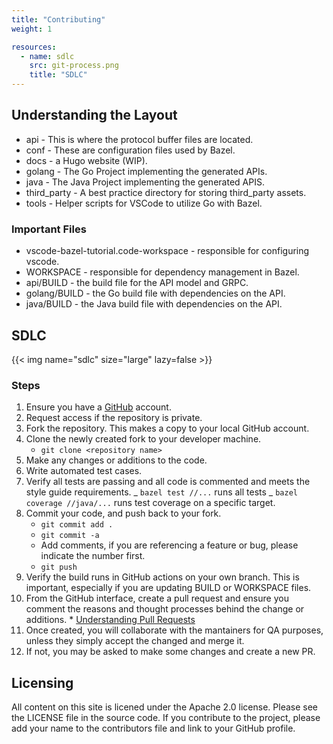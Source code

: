 ```yaml
---
title: "Contributing"
weight: 1

resources:
  - name: sdlc
    src: git-process.png
    title: "SDLC"
---
```


<!---
 Copyright 2022 Google LLC

 Licensed under the Apache License, Version 2.0 (the "License");
 you may not use this file except in compliance with the License.
 You may obtain a copy of the License at

     http://www.apache.org/licenses/LICENSE-2.0

 Unless required by applicable law or agreed to in writing, software
 distributed under the License is distributed on an "AS IS" BASIS,
 WITHOUT WARRANTIES OR CONDITIONS OF ANY KIND, either express or implied.
 See the License for the specific language governing permissions and
 limitations under the License.
--->

## Understanding the Layout

- api - This is where the protocol buffer files are located.
- conf - These are configuration files used by Bazel.
- docs - a Hugo website (WIP).
- golang - The Go Project implementing the generated APIs.
- java - The Java Project implementing the generated APIS.
- third_party - A best practice directory for storing third_party assets.
- tools - Helper scripts for VSCode to utilize Go with Bazel.

### Important Files

- vscode-bazel-tutorial.code-workspace - responsible for configuring vscode.
- WORKSPACE - responsible for dependency management in Bazel.
- api/BUILD - the build file for the API model and GRPC.
- golang/BUILD - the Go build file with dependencies on the API.
- java/BUILD - the Java build file with dependencies on the API.

## SDLC

<div style="background-color: #FFFFF">
{{< img name="sdlc" size="large" lazy=false >}}
</div>

### Steps

1. Ensure you have a [GitHub](https://www.github.com) account.
1. Request access if the repository is private.
1. Fork the repository. This makes a copy to your local GitHub account.
1. Clone the newly created fork to your developer machine.
   - `git clone <repository name>`
1. Make any changes or additions to the code.
1. Write automated test cases.
1. Verify all tests are passing and all code is commented and meets the style
   guide requirements.
   _ `bazel test //...` runs all tests
   _ `bazel coverage //java/...` runs test coverage on a specific target.
1. Commit your code, and push back to your fork.
   - `git commit add .`
   - `git commit -a`
   - Add comments, if you are referencing a feature or bug, please indicate the number first.
   - `git push`
1. Verify the build runs in GitHub actions on your own branch. This is important, especially if
   you are updating BUILD or WORKSPACE files.
1. From the GitHub interface, create a pull request and ensure you comment the
   reasons and thought processes behind the change or additions. \* [Understanding Pull Requests](https://docs.github.com/en/pull-requests/collaborating-with-pull-requests/proposing-changes-to-your-work-with-pull-requests/about-pull-requests)
1. Once created, you will collaborate with the mantainers for QA purposes,
   unless they simply accept the changed and merge it.
1. If not, you may be asked to make some changes and create a new PR.

## Licensing

All content on this site is licened under the Apache 2.0 license. Please see the LICENSE file in the source code. If you contribute to the project, please add your name to the contributors file and link to your GitHub profile.
